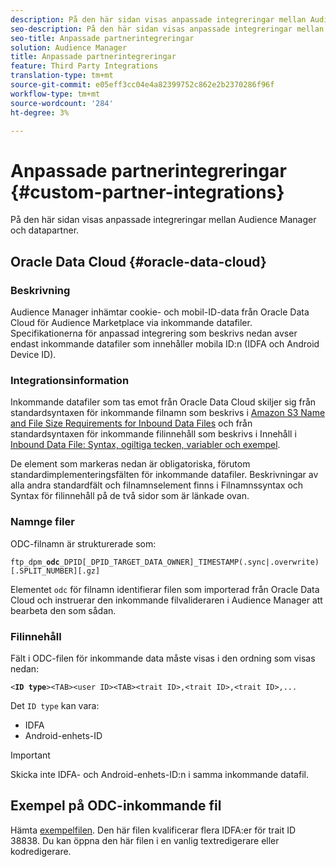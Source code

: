 ```yaml
---
description: På den här sidan visas anpassade integreringar mellan Audience Manager och datapartner.
seo-description: På den här sidan visas anpassade integreringar mellan Audience Manager och datapartner.
seo-title: Anpassade partnerintegreringar
solution: Audience Manager
title: Anpassade partnerintegreringar
feature: Third Party Integrations
translation-type: tm+mt
source-git-commit: e05eff3cc04e4a82399752c862e2b2370286f96f
workflow-type: tm+mt
source-wordcount: '284'
ht-degree: 3%

---
```



# Anpassade partnerintegreringar {#custom-partner-integrations}

På den här sidan visas anpassade integreringar mellan Audience Manager och datapartner.

## Oracle Data Cloud {#oracle-data-cloud}

### Beskrivning

Audience Manager inhämtar cookie- och mobil-ID-data från Oracle Data Cloud för Audience Marketplace via inkommande datafiler. Specifikationerna för anpassad integrering som beskrivs nedan avser endast inkommande datafiler som innehåller mobila ID:n (IDFA och Android Device ID).

### Integrationsinformation

Inkommande datafiler som tas emot från Oracle Data Cloud skiljer sig från standardsyntaxen för inkommande filnamn som beskrivs i [Amazon S3 Name and File Size Requirements for Inbound Data Files](/help/using/integration/sending-audience-data/batch-data-transfer-explained/inbound-s3-filenames.md) och från standardsyntaxen för inkommande filinnehåll som beskrivs i Innehåll i [Inbound Data File: Syntax, ogiltiga tecken, variabler och exempel](/help/using/integration/sending-audience-data/batch-data-transfer-explained/inbound-file-contents.md).

De element som markeras nedan är obligatoriska, förutom standardimplementeringsfälten för inkommande datafiler. Beskrivningar av alla andra standardfält och filnamnselement finns i Filnamnssyntax och Syntax för filinnehåll på de två sidor som är länkade ovan.

### Namnge filer

ODC-filnamn är strukturerade som:

`ftp_dpm_`**`odc`**`_DPID[_DPID_TARGET_DATA_OWNER]_TIMESTAMP(.sync|.overwrite)[.SPLIT_NUMBER][.gz]`

Elementet `odc` för filnamn identifierar filen som importerad från Oracle Data Cloud och instruerar den inkommande filvalideraren i Audience Manager att bearbeta den som sådan.

### Filinnehåll

Fält i ODC-filen för inkommande data måste visas i den ordning som visas nedan:

`<`**`ID type`**`><TAB><user ID><TAB><trait ID>,<trait ID>,<trait ID>,...`

Det `ID type` kan vara:

* IDFA
* Android-enhets-ID

>[!IMPORTANT]
>
>Skicka inte IDFA- och Android-enhets-ID:n i samma inkommande datafil.

## Exempel på ODC-inkommande fil

Hämta [exempelfilen](/help/using/integration/assets/ftp_dpm_odc_12345_1556223815.sync). Den här filen kvalificerar flera IDFA:er för trait ID 38838. Du kan öppna den här filen i en vanlig textredigerare eller kodredigerare.